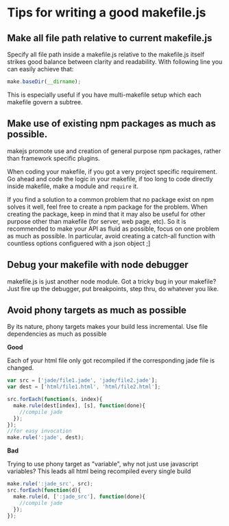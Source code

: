 # Tips for writing a good makefile.js

## Make all file path relative to current makefile.js

Specify all file path inside a makefile.js relative to the makefile.js itself strikes good 
balance between clarity and readability. With following line you can easily achieve that:

```js
make.baseDir(__dirname);
```

This is especially useful if you have multi-makefile setup which each makefile govern a subtree.

## Make use of existing npm packages as much as possible.

makejs promote use and creation of general purpose npm packages, rather than framework specific 
plugins. 

When coding your makefile, if you got a very project specific requirement. Go ahead and code the
logic in your makefile, if too long to code directly inside makefile, make a module and `require`
it.

If you find a solution to a common problem that no package exist on npm solves it well, feel free to
create a npm package for the problem. When creating the package, keep in mind that it may also be 
useful for other purpose other than makefile (for server, web page, etc). So it is recommended to 
make your API as fluid as possible, focus on one problem as much as possible. In particular, avoid
creating a catch-all function with countless options configuered with a json object ;]

## Debug your makefile with node debugger

makefile.js is just another node module. Got a tricky bug in your makefile? Just fire up the debugger, 
put breakpoints, step thru, do whatever you like.

## Avoid phony targets as much as possible

By its nature, phony targets makes your build less incremental. Use file dependencies as much
as possible

**Good**

Each of your html file only got recompiled if the corresponding jade file is changed.
```js
var src = ['jade/file1.jade', 'jade/file2.jade'];
var dest = ['html/file1.html', 'html/file2.html'];

src.forEach(function(s, index){
  make.rule(dest[index], [s], function(done){
    //compile jade
  });
});
//for easy invocation
make.rule(':jade', dest);
```

**Bad**

Trying to use phony target as "variable", why not just use javascript variables?
This leads all html being recompiled every single build
```js
make.rule(':jade_src', src);
src.forEach(function(d){
  make.rule(d, [':jade_src'], function(done){
    //compile jade
  });
});
```
